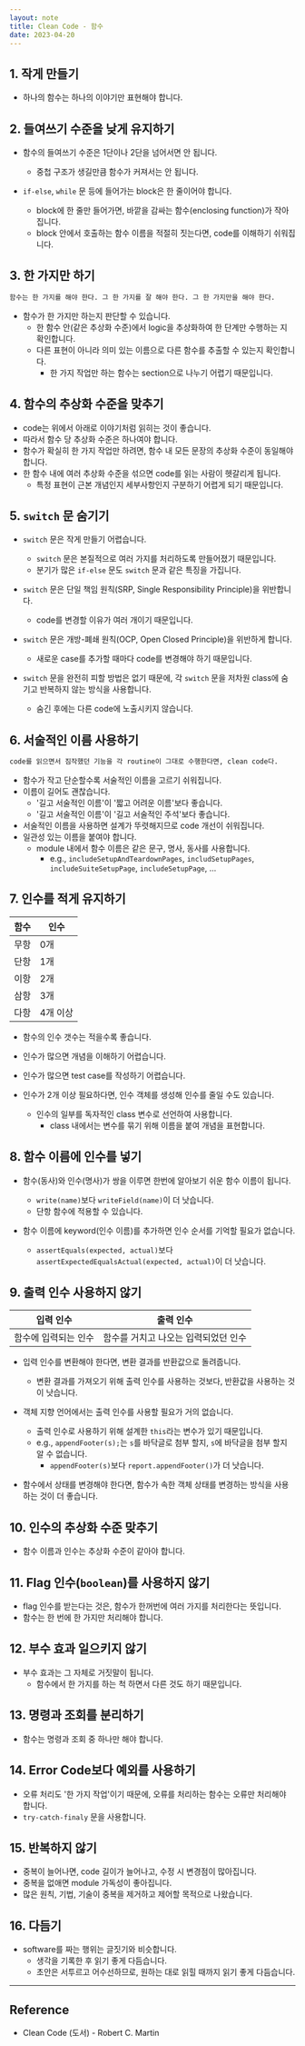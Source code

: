 ```yaml
---
layout: note
title: Clean Code - 함수
date: 2023-04-20
---
```





## 1. 작게 만들기

- 하나의 함수는 하나의 이야기만 표현해야 합니다.


## 2. 들여쓰기 수준을 낮게 유지하기

- 함수의 들여쓰기 수준은 1단이나 2단을 넘어서면 안 됩니다.
    - 중첩 구조가 생길만큼 함수가 커져서는 안 됩니다.

- `if-else`, `while` 문 등에 들어가는 block은 한 줄이어야 합니다.
    - block에 한 줄만 들어가면, 바깥을 감싸는 함수(enclosing function)가 작아집니다.
    - block 안에서 호출하는 함수 이름을 적절히 짓는다면, code를 이해하기 쉬워집니다.


## 3. 한 가지만 하기

```txt
함수는 한 가지를 해야 한다. 그 한 가지를 잘 해야 한다. 그 한 가지만을 해야 한다.
```

- 함수가 한 가지만 하는지 판단할 수 있습니다.
    - 한 함수 안(같은 추상화 수준)에서 logic을 추상화하여 한 단계만 수행하는 지 확인합니다.
    - 다른 표현이 아니라 의미 있는 이름으로 다른 함수를 추출할 수 있는지 확인합니다.
        - 한 가지 작업만 하는 함수는 section으로 나누기 어렵기 때문입니다.


## 4. 함수의 추상화 수준을 맞추기

- code는 위에서 아래로 이야기처럼 읽히는 것이 좋습니다.
- 따라서 함수 당 추상화 수준은 하나여야 합니다.
- 함수가 확실히 한 가지 작업만 하려면, 함수 내 모든 문장의 추상화 수준이 동일해야 합니다.
- 한 함수 내에 여러 추상화 수준을 섞으면 code를 읽는 사람이 헷갈리게 됩니다.
    - 특정 표현이 근본 개념인지 세부사항인지 구분하기 어렵게 되기 때문입니다.


## 5. `switch` 문 숨기기

- `switch` 문은 작게 만들기 어렵습니다.
    - `switch` 문은 본질적으로 여러 가지를 처리하도록 만들어졌기 때문입니다.
    - 분기가 많은 `if-else` 문도 `switch` 문과 같은 특징을 가집니다.

- `switch` 문은 단일 책임 원칙(SRP, Single Responsibility Principle)을 위반합니다.
    - code를 변경할 이유가 여러 개이기 때문입니다.
- `switch` 문은 개방-폐쇄 원칙(OCP, Open Closed Principle)을 위반하게 합니다.
    - 새로운 case를 추가할 때마다 code를 변경해야 하기 때문입니다.

- `switch` 문을 완전히 피할 방법은 없기 때문에, 각 `switch` 문을 저차원 class에 숨기고 반복하지 않는 방식을 사용합니다.
    - 숨긴 후에는 다른 code에 노출시키지 않습니다.


## 6. 서술적인 이름 사용하기

```txt
code를 읽으면서 짐작했던 기능을 각 routine이 그대로 수행한다면, clean code다.
```

- 함수가 작고 단순할수록 서술적인 이름을 고르기 쉬워집니다.
- 이름이 길어도 괜찮습니다.
    - '길고 서술적인 이름'이 '짧고 어려운 이름'보다 좋습니다.
    - '길고 서술적인 이름'이 '길고 서술적인 주석'보다 좋습니다.
- 서술적인 이름을 사용하면 설계가 뚜렷해지므로 code 개선이 쉬워집니다.
- 일관성 있는 이름을 붙여야 합니다.
    - module 내에서 함수 이름은 같은 문구, 명사, 동사를 사용합니다.
        - e.g., `includeSetupAndTeardownPages`, `includSetupPages`, `includeSuiteSetupPage`, `includeSetupPage`, ...


## 7. 인수를 적게 유지하기

| 함수 | 인수 |
| --- | --- |
| 무항 | 0개 |
| 단항 | 1개 |
| 이항 | 2개 |
| 삼항 | 3개 |
| 다항 | 4개 이상 |

- 함수의 인수 갯수는 적을수록 좋습니다.
- 인수가 많으면 개념을 이해하기 어렵습니다.
- 인수가 많으면 test case를 작성하기 어렵습니다.

- 인수가 2개 이상 필요하다면, 인수 객체를 생성해 인수를 줄일 수도 있습니다.
    - 인수의 일부를 독자적인 class 변수로 선언하여 사용합니다.
        - class 내에서는 변수를 묶기 위해 이름을 붙여 개념을 표현합니다.


## 8. 함수 이름에 인수를 넣기

- 함수(동사)와 인수(명사)가 쌍을 이루면 한번에 알아보기 쉬운 함수 이름이 됩니다.
    - `write(name)`보다 `writeField(name)`이 더 낫습니다.
    - 단항 함수에 적용할 수 있습니다.

- 함수 이름에 keyword(인수 이름)를 추가하면 인수 순서를 기억할 필요가 없습니다.
    - `assertEquals(expected, actual)`보다 `assertExpectedEqualsActual(expected, actual)`이 더 낫습니다.


## 9. 출력 인수 사용하지 않기

| 입력 인수 | 출력 인수 |
| --- | --- |
| 함수에 입력되는 인수 | 함수를 거치고 나오는 입력되었던 인수 |

- 입력 인수를 변환해야 한다면, 변환 결과를 반환값으로 돌려줍니다.
    - 변환 결과를 가져오기 위해 출력 인수를 사용하는 것보다, 반환값을 사용하는 것이 낫습니다.

- 객체 지향 언어에서는 출력 인수를 사용할 필요가 거의 없습니다.
    - 출력 인수로 사용하기 위해 설계한 `this`라는 변수가 있기 때문입니다.
    - e.g., `appendFooter(s);`는 `s`를 바닥글로 첨부 할지, `s`에 바닥글을 첨부 할지 알 수 없습니다.
        - `appendFooter(s)`보다 `report.appendFooter()`가 더 낫습니다.

- 함수에서 상태를 변경해야 한다면, 함수가 속한 객체 상태를 변경하는 방식을 사용하는 것이 더 좋습니다.


## 10. 인수의 추상화 수준 맞추기

- 함수 이름과 인수는 추상화 수준이 같아야 합니다.


## 11. Flag 인수(`boolean`)를 사용하지 않기

- flag 인수를 받는다는 것은, 함수가 한꺼번에 여러 가지를 처리한다는 뜻입니다.
- 함수는 한 번에 한 가지만 처리해야 합니다.


## 12. 부수 효과 일으키지 않기

- 부수 효과는 그 자체로 거짓말이 됩니다.
    - 함수에서 한 가지를 하는 척 하면서 다른 것도 하기 때문입니다.


## 13. 명령과 조회를 분리하기

- 함수는 명령과 조회 중 하나만 해야 합니다.


## 14. Error Code보다 예외를 사용하기

- 오류 처리도 '한 가지 작업'이기 때문에, 오류를 처리하는 함수는 오류만 처리해야 합니다.
- `try-catch-finaly` 문을 사용합니다.


## 15. 반복하지 않기

- 중복이 늘어나면, code 길이가 늘어나고, 수정 시 변경점이 많아집니다.
- 중복을 없애면 module 가독성이 좋아집니다.
- 많은 원칙, 기법, 기술이 중복을 제거하고 제어할 목적으로 나왔습니다.


## 16. 다듬기

- software를 짜는 행위는 글짓기와 비슷합니다.
    - 생각을 기록한 후 읽기 좋게 다듬습니다.
    - 초안은 서투르고 어수선하므로, 원하는 대로 읽힐 때까지 읽기 좋게 다듬습니다.




---




## Reference

- Clean Code (도서) - Robert C. Martin
